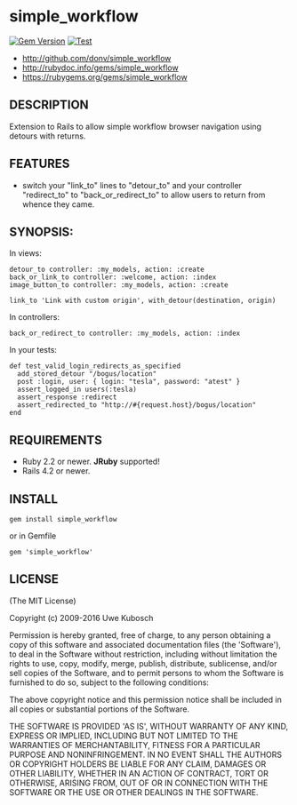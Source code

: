 simple_workflow
===============

[![Gem Version](https://badge.fury.io/rb/simple_workflow.svg)](https://badge.fury.io/rb/simple_workflow)
[![Test](https://github.com/donv/simple_workflow/actions/workflows/test.yml/badge.svg)](https://github.com/donv/simple_workflow/actions/workflows/test.yml)

* http://github.com/donv/simple_workflow
* http://rubydoc.info/gems/simple_workflow
* https://rubygems.org/gems/simple_workflow

## DESCRIPTION

Extension to Rails to allow simple workflow browser navigation using detours
with returns.

## FEATURES

* switch your "link_to" lines to "detour_to" and your controller "redirect_to"
  to "back_or_redirect_to" to allow users to return from whence they came.

## SYNOPSIS:

In views:

    detour_to controller: :my_models, action: :create
    back_or_link_to controller: :welcome, action: :index
    image_button_to controller: :my_models, action: :create

    link_to 'Link with custom origin', with_detour(destination, origin)

In controllers:

    back_or_redirect_to controller: :my_models, action: :index

In your tests:

    def test_valid_login_redirects_as_specified
      add_stored_detour "/bogus/location"
      post :login, user: { login: "tesla", password: "atest" }
      assert_logged_in users(:tesla)
      assert_response :redirect
      assert_redirected_to "http://#{request.host}/bogus/location"
    end

## REQUIREMENTS

* Ruby 2.2 or newer.  **JRuby** supported!
* Rails 4.2 or newer.

## INSTALL

    gem install simple_workflow

or in Gemfile

    gem 'simple_workflow'

## LICENSE

(The MIT License)

Copyright (c) 2009-2016 Uwe Kubosch

Permission is hereby granted, free of charge, to any person obtaining
a copy of this software and associated documentation files (the
'Software'), to deal in the Software without restriction, including
without limitation the rights to use, copy, modify, merge, publish,
distribute, sublicense, and/or sell copies of the Software, and to
permit persons to whom the Software is furnished to do so, subject to
the following conditions:

The above copyright notice and this permission notice shall be
included in all copies or substantial portions of the Software.

THE SOFTWARE IS PROVIDED 'AS IS', WITHOUT WARRANTY OF ANY KIND,
EXPRESS OR IMPLIED, INCLUDING BUT NOT LIMITED TO THE WARRANTIES OF
MERCHANTABILITY, FITNESS FOR A PARTICULAR PURPOSE AND NONINFRINGEMENT.
IN NO EVENT SHALL THE AUTHORS OR COPYRIGHT HOLDERS BE LIABLE FOR ANY
CLAIM, DAMAGES OR OTHER LIABILITY, WHETHER IN AN ACTION OF CONTRACT,
TORT OR OTHERWISE, ARISING FROM, OUT OF OR IN CONNECTION WITH THE
SOFTWARE OR THE USE OR OTHER DEALINGS IN THE SOFTWARE.
